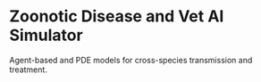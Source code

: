 # Zoonotic Disease and Vet AI Simulator

Agent-based and PDE models for cross-species transmission and treatment.